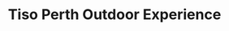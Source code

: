 ---
title: "Tiso Perth Outdoor Experience"
url: /perth/tiso-perth-outdoor-experience/
shop: Outdoor
---